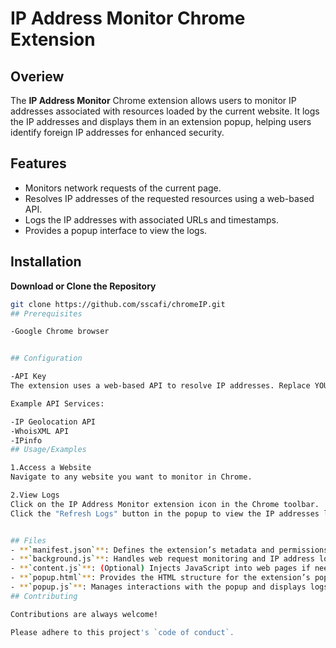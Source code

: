 
# IP Address Monitor Chrome Extension
## Overiew

The **IP Address Monitor** Chrome extension allows users to monitor IP addresses associated with resources loaded by the current website. It logs the IP addresses and displays them in an extension popup, helping users identify foreign IP addresses for enhanced security.


## Features

- Monitors network requests of the current page.
- Resolves IP addresses of the requested resources using a web-based API.
- Logs the IP addresses with associated URLs and timestamps.
- Provides a popup interface to view the logs.
## Installation

 **Download or Clone the Repository**

   ```bash
   git clone https://github.com/sscafi/chromeIP.git
## Prerequisites

-Google Chrome browser


## Configuration

-API Key
The extension uses a web-based API to resolve IP addresses. Replace YOUR_API_KEY in background.js with a valid API key from a suitable IP geolocation or domain-to-IP resolution service.

Example API Services:

-IP Geolocation API
-WhoisXML API
-IPinfo
## Usage/Examples

1.Access a Website
Navigate to any website you want to monitor in Chrome.

2.View Logs
Click on the IP Address Monitor extension icon in the Chrome toolbar.
Click the "Refresh Logs" button in the popup to view the IP addresses logged during your browsing session.


## Files
- **`manifest.json`**: Defines the extension’s metadata and permissions.
- **`background.js`**: Handles web request monitoring and IP address logging.
- **`content.js`**: (Optional) Injects JavaScript into web pages if needed.
- **`popup.html`**: Provides the HTML structure for the extension’s popup.
- **`popup.js`**: Manages interactions with the popup and displays logs.
## Contributing

Contributions are always welcome!

Please adhere to this project's `code of conduct`.

